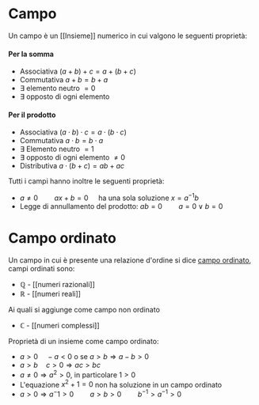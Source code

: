 # Campo
Un campo è un [[Insieme]] numerico in cui valgono le seguenti proprietà:

#### Per la somma
- Associativa
	$(a+b) + c = a + (b+c)$
- Commutativa
	$a+b =b + a$
- $\exists$ elemento neutro $= 0$
- $\exists$ opposto di ogni elemento

#### Per il prodotto
- Associativa
	$(a\cdot b)\cdot c = a\cdot(b\cdot c)$
- Commutativa
	$a\cdot b = b \cdot a$
- $\exists$ Elemento neutro $= 1$
- $\exists$ opposto di ogni elemento $\neq 0$
- Distributiva
	$a\cdot(b+c) = ab + ac$


Tutti i campi hanno inoltre le seguenti proprietà:
- $a \neq 0\quad\quad ax+b = 0\quad$ ha una sola soluzione $x = a^{-1}b$ 
- Legge di annullamento del prodotto: $ab = 0\quad\quad a = 0 \lor b = 0$



# Campo ordinato
Un campo in cui è presente una relazione d'ordine si dice <u>campo ordinato</u>, campi ordinati sono:
- $\mathbb Q$ - [[numeri razionali]]
- $\mathbb R$ - [[numeri reali]]

Ai quali si aggiunge come campo non ordinato
- $\mathbb C$ - [[numeri complessi]]
 
Proprietà di un insieme come campo ordinato:
- $a > 0\quad -a < 0$ o se $a > b \Rightarrow a - b > 0$
- $a > b \quad c > 0 \Rightarrow ac > bc$
- $a \neq 0 \Rightarrow a^2 > 0$, in particolare $1 > 0$
-  L'equazione $x^2+1 = 0$ non ha soluzione in un campo ordinato
- $a > 0 \Rightarrow a^-1 > 0\quad\quad a > b > 0\quad\quad b^{-1}>a^{-1}>0$
